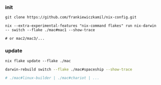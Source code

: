 ### init

```shell
git clone https://github.com/frankiewiczkamil/nix-config.git
```

```shell
nix --extra-experimental-features "nix-command flakes" run nix-darwin -- switch --flake ./mac#mac1 --show-trace

# or mac2/mac3/...
```

### update

```shell
nix flake update --flake ./mac
```

```bash
darwin-rebuild switch --flake ./mac#spaceship --show-trace

# ./mac#linux-builder | ./mac#chariot | ...
```
